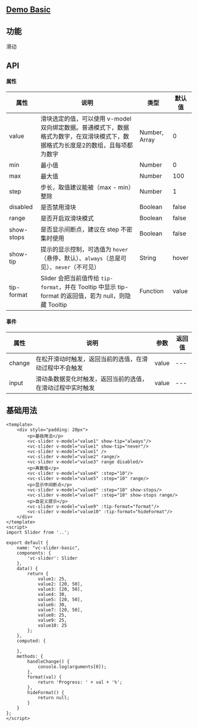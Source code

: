 ## [Demo Basic](https://wya-team.github.io/wya-vc/dist/slider/basic.html)
## 功能
滑动

## API

#### 属性

属性 | 说明 | 类型 | 默认值
---|---|---|---
value | 滑块选定的值，可以使用 v-model 双向绑定数据。普通模式下，数据格式为数字，在双滑块模式下，数据格式为长度是2的数组，且每项都为数字 | Number, Array | 0
min | 最小值 | Number | 0
max | 最大值 | Number | 100
step | 步长，取值建议能被（max - min）整除 | Number | 1
disabled | 是否禁用滑块 | Boolean | false
range | 是否开启双滑块模式 | Boolean | false
show-stops | 是否显示间断点，建议在 step 不密集时使用 | Boolean | false
show-tip | 提示的显示控制，可选值为 `hover`（悬停，默认）、`always`（总是可见）、`never`（不可见） | String | hover
tip-format | Slider 会把当前值传给 `tip-format`，并在 Tooltip 中显示 tip-format 的返回值，若为 null，则隐藏 Tooltip | Function | value


#### 事件

属性 | 说明 | 参数 | 返回值
---|---|---|---
change | 在松开滑动时触发，返回当前的选值，在滑动过程中不会触发 | value | ---
input | 滑动条数据变化时触发，返回当前的选值，在滑动过程中实时触发 | value | ---


## 基础用法

```vue
<template>
	<div style="padding: 20px">
		<p>基础用法</p>
		<vc-slider v-model="value1" show-tip="always"/>
		<vc-slider v-model="value1" show-tip="never"/>
		<vc-slider v-model="value1" />
		<vc-slider v-model="value2" range/>
		<vc-slider v-model="value3" range disabled/>
		<p>离散值</p>
		<vc-slider v-model="value4" :step="10"/>
		<vc-slider v-model="value5" :step="10" range/>
		<p>显示中间断点</p>
		<vc-slider v-model="value6" :step="10" show-stops/>
		<vc-slider v-model="value7" :step="10" show-stops range/>
		<p>自定义提示</p>
		<vc-slider v-model="value9" :tip-format="format"/>
		<vc-slider v-model="value10" :tip-format="hideFormat"/>
	</div>
</template>
<script>
import Slider from '..';

export default {
	name: "vc-slider-basic",
	components: {
		'vc-slider': Slider
	},
	data() {
		return {
			value1: 25,
			value2: [20, 50],
			value3: [20, 50],
			value4: 30,
			value5: [20, 50],
			value6: 30,
			value7: [20, 50],
			value8: 25,
			value9: 25,
			value10: 25
		};
	},
	computed: {
		
	},
	methods: {
		handleChange() {
			console.log(arguments[0]);
		},
		format(val) {
			return 'Progress: ' + val + '%';
		},
		hideFormat() {
			return null;
		}
	}
};
</script>
```